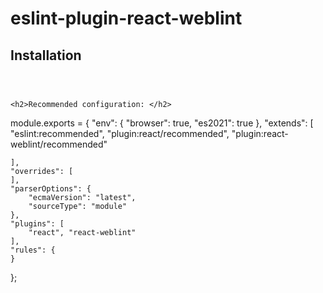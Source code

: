 # eslint-plugin-react-weblint

<h2>Installation</h2>

```npm i eslint-plugin-react-weblint



<h2>Recommended configuration: </h2>

```
module.exports = {
    "env": {
        "browser": true,
        "es2021": true
    },
    "extends": [
        "eslint:recommended",
        "plugin:react/recommended",
        "plugin:react-weblint/recommended"

    ],
    "overrides": [
    ],
    "parserOptions": {
        "ecmaVersion": "latest",
        "sourceType": "module"
    },
    "plugins": [
        "react", "react-weblint"
    ],
    "rules": {
    }
};

